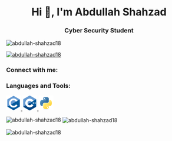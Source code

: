 <h1 align="center">Hi 👋, I'm Abdullah Shahzad</h1>
<h3 align="center">Cyber Security Student</h3>

<p align="left"> <img src="https://komarev.com/ghpvc/?username=abdullah-shahzad18&label=Profile%20views&color=0e75b6&style=flat" alt="abdullah-shahzad18" /> </p>

<p align="left"> <a href="https://github.com/ryo-ma/github-profile-trophy"><img src="https://github-profile-trophy.vercel.app/?username=abdullah-shahzad18" alt="abdullah-shahzad18" /></a> </p>

<h3 align="left">Connect with me:</h3>
<p align="left">
</p>

<h3 align="left">Languages and Tools:</h3>
<p align="left"> <a href="https://www.cprogramming.com/" target="_blank" rel="noreferrer"> <img src="https://raw.githubusercontent.com/devicons/devicon/master/icons/c/c-original.svg" alt="c" width="40" height="40"/> </a> <a href="https://www.w3schools.com/cpp/" target="_blank" rel="noreferrer"> <img src="https://raw.githubusercontent.com/devicons/devicon/master/icons/cplusplus/cplusplus-original.svg" alt="cplusplus" width="40" height="40"/> </a> <a href="https://www.python.org" target="_blank" rel="noreferrer"> <img src="https://raw.githubusercontent.com/devicons/devicon/master/icons/python/python-original.svg" alt="python" width="40" height="40"/> </a> </p>

<p><img align="left" src="https://github-readme-stats.vercel.app/api/top-langs?username=abdullah-shahzad18&show_icons=true&locale=en&layout=compact" alt="abdullah-shahzad18" /></p>

<p>&nbsp;<img align="center" src="https://github-readme-stats.vercel.app/api?username=abdullah-shahzad18&show_icons=true&locale=en" alt="abdullah-shahzad18" /></p>

<p><img align="center" src="https://github-readme-streak-stats.herokuapp.com/?user=abdullah-shahzad18&" alt="abdullah-shahzad18" /></p>

